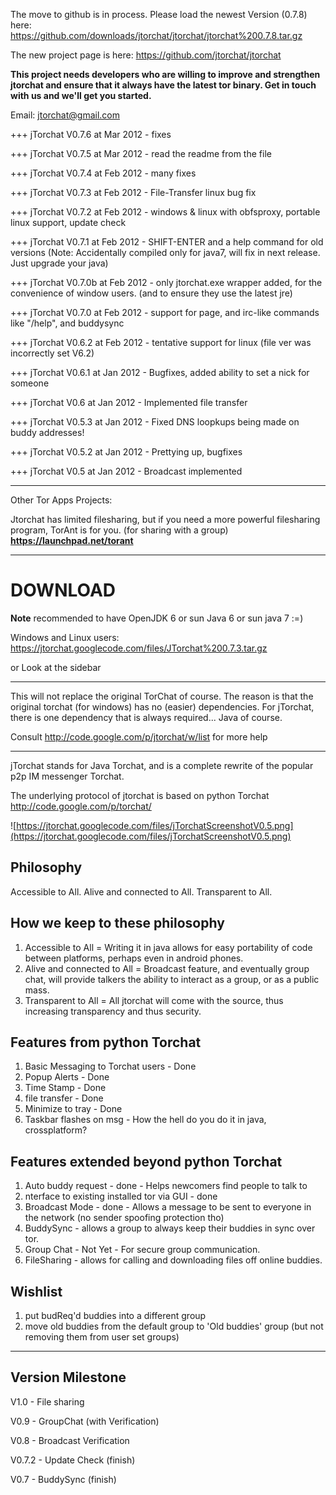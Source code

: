 The move to github is in process.
Please load the newest Version (0.7.8) here:
https://github.com/downloads/jtorchat/jtorchat/jtorchat%200.7.8.tar.gz

The new project page is here:
https://github.com/jtorchat/jtorchat




**This project needs developers who are willing to improve and strengthen jtorchat and ensure that it always have the latest tor binary. Get in touch with us and we'll get you started.**

Email: jtorchat@gmail.com

+++ jTorchat V0.7.6 at Mar 2012 - fixes

+++ jTorchat V0.7.5 at Mar 2012 - read the readme from the file

+++ jTorchat V0.7.4 at Feb 2012 - many fixes

+++ jTorchat V0.7.3 at Feb 2012 - File-Transfer linux bug fix

+++ jTorchat V0.7.2 at Feb 2012 - windows & linux with obfsproxy, portable linux support, update check

+++ jTorchat V0.7.1 at Feb 2012 - SHIFT-ENTER and a help command for old versions (Note: Accidentally compiled only for java7, will fix in next release. Just upgrade your java)


+++ jTorchat V0.7.0b at Feb 2012 - only jtorchat.exe wrapper added, for the convenience of window users. (and to ensure they use the latest jre)

+++ jTorchat V0.7.0 at Feb 2012 - support for page, and irc-like commands like "/help", and buddysync

+++ jTorchat V0.6.2 at Feb 2012 - tentative support for linux (file ver was incorrectly set V6.2)

+++ jTorchat V0.6.1 at Jan 2012 - Bugfixes, added ability to set a nick for someone

+++ jTorchat V0.6 at Jan 2012 - Implemented file transfer

+++ jTorchat V0.5.3 at Jan 2012 - Fixed DNS loopkups being made on buddy addresses!

+++ jTorchat V0.5.2 at Jan 2012 - Prettying up, bugfixes

+++ jTorchat V0.5 at Jan 2012 - Broadcast implemented

---

Other Tor Apps Projects:

Jtorchat has limited filesharing, but if you need a more powerful filesharing program, TorAnt is for you. (for sharing with a group)
**https://launchpad.net/torant**


---

# DOWNLOAD #

**Note** recommended to have OpenJDK 6 or sun Java 6 or sun java 7 :=)

Windows and Linux users: https://jtorchat.googlecode.com/files/JTorchat%200.7.3.tar.gz

or Look at the sidebar


---


This will not replace the original TorChat of course. The reason is that the original torchat (for windows) has no (easier) dependencies. For jTorchat, there is one dependency that is always required... Java of course.

Consult http://code.google.com/p/jtorchat/w/list for more help


---


jTorchat stands for Java Torchat, and is a complete rewrite of the popular p2p IM messenger Torchat.

The underlying protocol of jtorchat is based on python Torchat http://code.google.com/p/torchat/

![https://jtorchat.googlecode.com/files/jTorchatScreenshotV0.5.png](https://jtorchat.googlecode.com/files/jTorchatScreenshotV0.5.png)

## Philosophy ##

Accessible to All. Alive and connected to All. Transparent to All.

## How we keep to these philosophy ##

  1. Accessible to All = Writing it in java allows for easy portability of code between platforms, perhaps even in android phones.
  1. Alive and connected to All = Broadcast feature, and eventually group chat, will provide talkers the ability to interact as a group, or as a public mass.
  1. Transparent to All = All jtorchat will come with the source, thus increasing transparency and thus security.



## Features from python Torchat ##

  1. Basic Messaging to Torchat users - Done
  1. Popup Alerts - Done
  1. Time Stamp - Done
  1. file transfer - Done
  1. Minimize to tray - Done
  1. Taskbar flashes on msg - How the hell do you do it in java, crossplatform?

## Features extended beyond python Torchat ##

  1. Auto buddy request - done - Helps newcomers find people to talk to
  1. nterface to existing installed tor via GUI - done
  1. Broadcast Mode - done - Allows a message to be sent to everyone in the network (no sender spoofing protection tho)
  1. BuddySync - allows a group to always keep their buddies in sync over tor.
  1. Group Chat - Not Yet - For secure group communication.
  1. FileSharing - allows for calling and downloading files off online buddies.

## Wishlist ##
  1. put budReq'd buddies into a different group
  1. move old buddies from the default group to 'Old buddies' group (but not removing them from user set groups)


---

## Version Milestone ##

V1.0 - File sharing

V0.9 - GroupChat (with Verification)

V0.8 - Broadcast Verification

V0.7.2 - Update Check (finish)

V0.7 - BuddySync (finish)